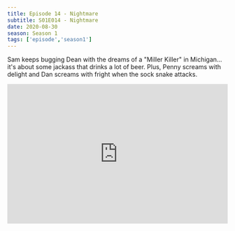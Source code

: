 ```yaml
---
title: Episode 14 - Nightmare
subtitle: S01E014 - Nightmare
date: 2020-08-30
season: Season 1
tags: ['episode','season1']
---
```


Sam keeps bugging Dean with the dreams of a "Miller Killer" in Michigan... it's about some jackass that drinks a lot of beer.  Plus, Penny screams with delight and Dan screams with fright when the sock snake attacks.

<iframe src="https://cast.rocks/player/27557/Supernatural-14-Nightmare.mp3?episodeTitle=Episode%2014%20-%20Nightmare&podcastTitle=Couple%20of%20Idjits&episodeDate=August%2030th%2C%202020&imageURL=https%3A%2F%2Fcast.rocks%2Fhosting%2F27557%2Ffeeds%2FCAURZ.jpg" style="border: none; min-height: 265px; max-height: 320px; max-width: 558px; min-width: 270px; width: 100%; height: 100%;" scrollbars="no"></iframe>
